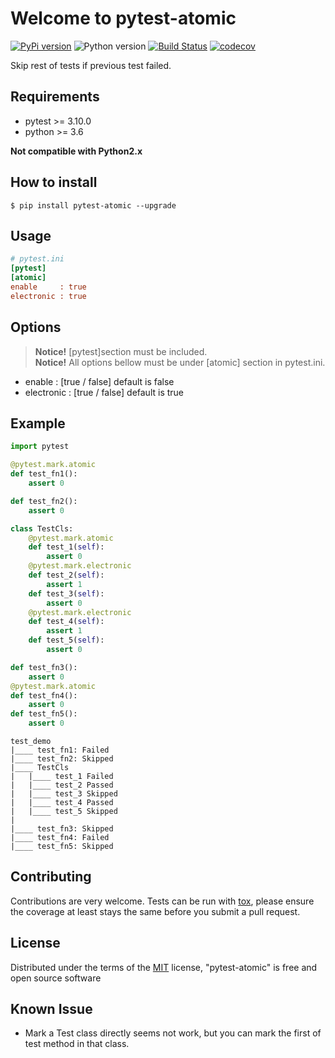 # Welcome to pytest-atomic
[![PyPi version](https://img.shields.io/pypi/v/pytest-atomic.svg)](https://pypi.org/project/pytest-atomic/)
![Python version](https://img.shields.io/pypi/pyversions/pytest-atomic.svg)
[![Build Status](https://travis-ci.com/megachweng/pytest-atomic.svg?branch=master)](https://travis-ci.com/megachweng/pytest-atomic)
[![codecov](https://codecov.io/gh/megachweng/pytest-atomic/branch/master/graph/badge.svg)](https://codecov.io/gh/megachweng/pytest-atomic)  

Skip rest of tests if previous test failed.

## Requirements
* pytest >= 3.10.0
* python >= 3.6

**Not compatible with Python2.x**

## How to install
`$ pip install pytest-atomic --upgrade`

## Usage
```ini
# pytest.ini
[pytest]
[atomic]
enable     : true
electronic : true
```
## Options
>**Notice!** [pytest]section must be included.  
>**Notice!** All options bellow must be under [atomic] section in pytest.ini.
* enable     : [true / false] default is false
* electronic : [true / false] default is true 
## Example
```python
import pytest

@pytest.mark.atomic
def test_fn1():
    assert 0

def test_fn2():
    assert 0

class TestCls:
    @pytest.mark.atomic
    def test_1(self):
        assert 0
    @pytest.mark.electronic
    def test_2(self):
        assert 1
    def test_3(self):
        assert 0
    @pytest.mark.electronic
    def test_4(self):
        assert 1
    def test_5(self):
        assert 0

def test_fn3():
    assert 0
@pytest.mark.atomic
def test_fn4():
    assert 0
def test_fn5():
    assert 0
```

```text
test_demo
|____ test_fn1: Failed
|____ test_fn2: Skipped
|____ TestCls
|   |____ test_1 Failed
|   |____ test_2 Passed
|   |____ test_3 Skipped
|   |____ test_4 Passed
|   |____ test_5 Skipped
|
|____ test_fn3: Skipped
|____ test_fn4: Failed
|____ test_fn5: Skipped   
```

## Contributing
Contributions are very welcome. Tests can be run with [tox](https://tox.readthedocs.io/en/latest/), please ensure
the coverage at least stays the same before you submit a pull request.

## License
Distributed under the terms of the [MIT](http://opensource.org/licenses/MIT) license, "pytest-atomic" is free and open source software


## Known Issue
* Mark a Test class directly seems not work, but you can mark the first of test method in that class.  